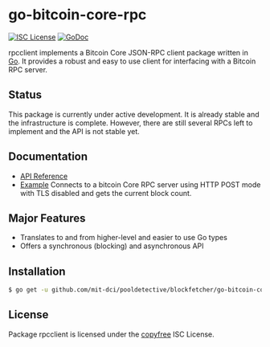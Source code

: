 go-bitcoin-core-rpc
===================

[![ISC License](http://img.shields.io/badge/license-ISC-blue.svg)](http://copyfree.org)
[![GoDoc](https://img.shields.io/badge/godoc-reference-blue.svg)](http://godoc.org/github.com/mit-dci/pooldetective/blockfetcher/go-bitcoin-core-rpc)

rpcclient implements a Bitcoin Core JSON-RPC client package written
in [Go](http://golang.org/).  It provides a robust and easy to use client for
interfacing with a Bitcoin RPC server.

## Status

This package is currently under active development.  It is already stable and
the infrastructure is complete.  However, there are still several RPCs left to
implement and the API is not stable yet.

## Documentation

* [API Reference](http://godoc.org/github.com/mit-dci/pooldetective/blockfetcher/go-bitcoin-core-rpc)
* [Example](https://github.com/mit-dci/pooldetective/blockfetcher/go-bitcoin-core-rpc/tree/master/examples)
  Connects to a bitcoin Core RPC server using HTTP POST mode with TLS disabled
  and gets the current block count.

## Major Features

* Translates to and from higher-level and easier to use Go types
* Offers a synchronous (blocking) and asynchronous API

## Installation

```bash
$ go get -u github.com/mit-dci/pooldetective/blockfetcher/go-bitcoin-core-rpc
```

## License

Package rpcclient is licensed under the [copyfree](http://copyfree.org) ISC
License.
